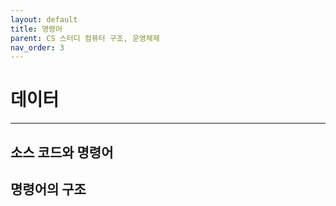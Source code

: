 ```yaml
---
layout: default
title: 명령어
parent: CS 스터디 컴퓨터 구조, 운영체제
nav_order: 3
---
```


# 데이터

---

## 소스 코드와 명령어

## 명령어의 구조

